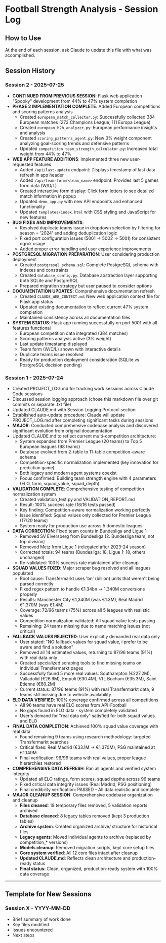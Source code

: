 # Football Strength Analysis - Session Log

## How to Use
At the end of each session, ask Claude to update this file with what was accomplished.

## Session History

### Session 2 - 2025-07-25
- **CONTINUED FROM PREVIOUS SESSION**: Flask web application "Spooky" development from 44% to 47% system completion
- **PHASE 2 IMPLEMENTATION COMPLETE**: Added European competitions and scoring patterns analysis
  - Created `european_match_collector.py`: Successfully collected 384 European matches (273 Champions League, 111 Europa League)
  - Created `european_h2h_analyzer.py`: European performance insights and analysis
  - Created `scoring_patterns_agent.py`: New 3% weight component analyzing goal-scoring trends and defensive patterns
  - Updated `competition_team_strength_calculator.py`: Increased total weight from 44% to 47%
- **WEB APP FEATURE ADDITIONS**: Implemented three new user-requested features
  - Added `/api/last-update` endpoint: Displays timestamp of last data refresh in app header
  - Added `/api/team-form/<team_name>` endpoint: Provides last 5 games form data (W/D/L)
  - Created interactive form display: Click form letters to see detailed match information in popup
  - Updated `demo_app.py` with new API endpoints and enhanced functionality
  - Updated `templates/index.html` with CSS styling and JavaScript for new features
- **BUG FIXES AND IMPROVEMENTS**:
  - Resolved duplicate teams issue in dropdown selection by filtering for season = '2024' and adding deduplication logic
  - Fixed port configuration issues (5001 → 5002 → 5001) for consistent ngrok usage
  - Added proper error handling and user experience improvements
- **POSTGRESQL MIGRATION PREPARATION**: User considering production deployment
  - Created `postgresql_schema.sql`: Complete PostgreSQL schema with indexes and constraints
  - Created `database_config.py`: Database abstraction layer supporting both SQLite and PostgreSQL
  - Prepared migration strategy but user paused to consider options
- **DOCUMENTATION UPDATES**: Comprehensive documentation refresh
  - Created `CLAUDE_WEB_CONTEXT.md`: New web application context file for Flask app status
  - Updated existing documentation to reflect current 47% system completion
  - Maintained consistency across all documentation files
- **SYSTEM STATUS**: Flask app running successfully on port 5001 with all features functional
  - European competition data integrated (384 matches)
  - Scoring patterns analysis active (3% weight)
  - Last update timestamp displayed
  - Team form (W/D/L) shown with interactive details
  - Duplicate teams issue resolved
  - Ready for production deployment consideration (SQLite vs PostgreSQL decision pending)

### Session 1 - 2025-07-24
- Created PROJECT_LOG.md for tracking work sessions across Claude Code sessions
- Discussed session logging approach (chose this markdown file over git commits or separate .txt file)
- Updated CLAUDE.md with Session Logging Protocol section
- Established auto-update procedure: Claude will update PROJECT_LOG.md after completing significant tasks during sessions
- **MAJOR**: Conducted comprehensive codebase analysis and discovered significant evolution from original documentation
- Updated CLAUDE.md to reflect current multi-competition architecture:
  - System expanded from Premier League (20 teams) to Top 5 European leagues (98 teams)
  - Database evolved from 2-table to 11-table competition-aware schema
  - Competition-specific normalization implemented (key innovation for prediction game)
  - Both legacy and modern agent systems coexist
  - Focus confirmed: Building team strength engine with 4 parameters (ELO, form, squad_value, squad_depth)
- **VALIDATION COMPLETE**: Comprehensive testing of competition normalization system
  - Created validation_test.py and VALIDATION_REPORT.md
  - Result: 100% success rate (16/16 tests passed)
  - Key finding: Competition-aware normalization working perfectly
  - Issue identified: Squad values only collected for Premier League (17/20 teams)
  - System ready for production use across 5 domestic leagues
- **DATA CORRECTION**: Fixed team counts in Bundesliga and Ligue 1
  - Removed SV Elversberg from Bundesliga (2. Bundesliga team, not top division)
  - Removed Metz from Ligue 1 (relegated after 2023-24 season)
  - Corrected totals: 94 teams (Bundesliga: 18, Ligue 1: 18, others unchanged)
  - Re-validated: 100% success rate maintained after cleanup
- **SQUAD VALUES FIXED**: Major scraper bug resolved and all leagues populated
  - Root cause: Transfermarkt uses 'bn' (billion) units that weren't being parsed correctly
  - Fixed regex pattern to handle €1.34bn → 1,340M conversions properly
  - Results: Manchester City €1,340M (was €1.3M), Real Madrid €1,370M (was €1.4M)
  - Coverage: 72/96 teams (75%) across all 5 leagues with realistic values
  - Competition normalization validated: All squad value tests passing
  - Remaining: 24 teams missing due to name matching issues (not critical)
- **FALLBACK VALUES REJECTED**: User explicitly demanded real data only
  - User stated: "NO fallback values for squad value, i prefer to be aware and find a solution"
  - Removed all 14 estimated values, returning to 87/96 teams (91%) with real data only
  - Created specialized scraping tools to find missing teams on individual Transfermarkt pages
  - Successfully found 5 more real values: Southampton (€227.2M), Valladolid (€26.6M), Empoli (€30.4M), VfL Bochum (€35.3M), Saint Etienne (€60.2M)
  - Current status: 87/96 teams (91%) with real Transfermarkt data, 9 teams still missing due to website availability
- **ELO DATA VERIFIED**: 100% coverage confirmed across all competitions
  - All 96 teams have real ELO scores from API-Football
  - No gaps found in ELO data - system completely validated
  - User's demand for "real data only" satisfied for both squad values and ELO
- **FINAL DATA COMPLETION**: Achieved 100% squad value coverage with real data
  - Found remaining 9 teams using research methodology: targeted Transfermarkt searches
  - Critical fixes: Real Madrid (€33.1M → €1,370M), PSG maintained at €1,140M
  - Final verification: 96/96 teams with real values, proper league hierarchies restored
- **COMPREHENSIVE DATA REFRESH**: Ran all agents and verified system integrity
  - Updated all ELO ratings, form scores, squad depths across 96 teams
  - Fixed critical data integrity issues (Real Madrid, PSG positioning)
  - Final credibility verification: PASSED - All data realistic and complete
- **MAJOR CLEANUP SESSION**: Comprehensive codebase organization and cleanup
  - **Files cleaned**: 19 temporary files removed, 5 validation reports archived
  - **Database cleaned**: 8 legacy tables removed (kept 3 production tables)
  - **Archive system**: Created organized archive/ structure for historical files
  - **Legacy agents**: Moved individual agents to archive (replaced by competition_* versions)
  - **Models cleanup**: Removed migration scripts, kept core setup files
  - **Core system verified**: All 12 core files intact after cleanup
  - **Updated CLAUDE.md**: Reflects clean architecture and production-ready status
  - **Final status**: Clean, organized, production-ready system with 100% data coverage

---

## Template for New Sessions
### Session X - YYYY-MM-DD
- Brief summary of work done
- Key files modified
- Issues encountered
- Next steps